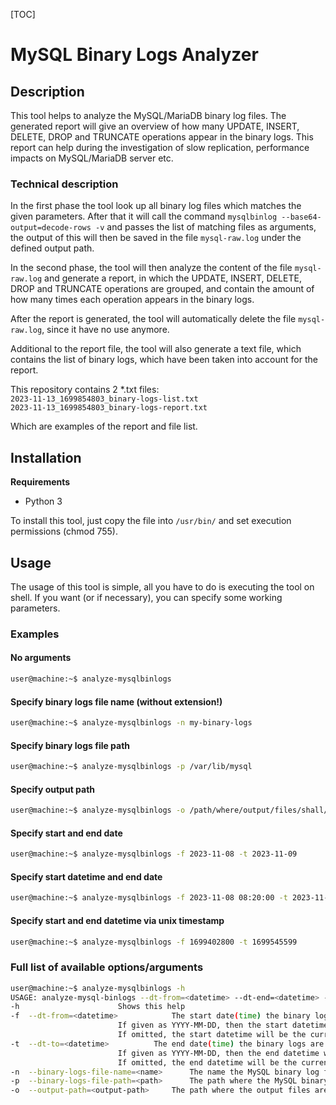 [TOC]
# MySQL Binary Logs Analyzer

## Description
This tool helps to analyze the MySQL/MariaDB binary log files. The generated report will give an overview of
how many UPDATE, INSERT, DELETE, DROP and TRUNCATE operations appear in the binary logs. This report can help
during the investigation of slow replication, performance impacts on MySQL/MariaDB server etc.

### Technical description
In the first phase the tool look up all binary log files which matches the given parameters. After that it 
will call the command `mysqlbinlog --base64-output=decode-rows -v` and passes the list of matching files 
as arguments, the output of this will then be saved in the file `mysql-raw.log` under the defined output 
path.

In the second phase, the tool will then analyze the content of the file `mysql-raw.log` and generate a 
report, in which the UPDATE, INSERT, DELETE, DROP and TRUNCATE operations are grouped, and contain the 
amount of how many times each operation appears in the binary logs.

After the report is generated, the tool will automatically delete the file `mysql-raw.log`, since it have no use 
anymore.

Additional to the report file, the tool will also generate a text file, which contains the list of binary 
logs, which have been taken into account for the report.

This repository contains 2 *.txt files:<br>
`2023-11-13_1699854803_binary-logs-list.txt`<br>
`2023-11-13_1699854803_binary-logs-report.txt`

Which are examples of the report and file list.

## Installation
**Requirements**

- Python 3

To install this tool, just copy the file into ```/usr/bin/``` and set execution permissions (chmod 755).
## Usage
The usage of this tool is simple, all you have to do is executing the tool on shell.
If you want (or if necessary), you can specify some working parameters.

### Examples ###

#### No arguments ####
```bash
user@machine:~$ analyze-mysqlbinlogs
```

#### Specify binary logs file name (without extension!) ####
```bash
user@machine:~$ analyze-mysqlbinlogs -n my-binary-logs
```

#### Specify binary logs file path ####
```bash
user@machine:~$ analyze-mysqlbinlogs -p /var/lib/mysql
```

#### Specify output path ####
```bash
user@machine:~$ analyze-mysqlbinlogs -o /path/where/output/files/shall/be/saved/
```

#### Specify start and end date ####
```bash
user@machine:~$ analyze-mysqlbinlogs -f 2023-11-08 -t 2023-11-09
```

#### Specify start datetime and end date ####
```bash
user@machine:~$ analyze-mysqlbinlogs -f 2023-11-08 08:20:00 -t 2023-11-09
```

#### Specify start and end datetime via unix timestamp ####
```bash
user@machine:~$ analyze-mysqlbinlogs -f 1699402800 -t 1699545599
```

### Full list of available options/arguments
```bash
user@machine:~$ analyze-mysqlbinlogs -h
USAGE: analyze-mysql-binlogs --dt-from=<datetime> --dt-end=<datetime> --binary-logs-file-name=<file-name-without-extension> --binary-logs-file-path=<path> --output-path=<output-path>
-h						Shows this help
-f	--dt-from=<datetime>			The start date(time) the binary logs are created to analyze (allowed formats: YYYY-MM-DD, YYYY-MM-DD HH:MM:SS, Unix timestamp)
						If given as YYYY-MM-DD, then the start datetime will be: YYYY-MM-DD 00:00:00.
						If omitted, the start datetime will be the current date at 00:00:00.
-t	--dt-to=<datetime>			The end date(time) the binary logs are created to analyze (allowed formats: YYYY-MM-DD, YYYY-MM-DD HH:MM:SS, Unix timestamp)
						If given as YYYY-MM-DD, then the end datetime will be: YYYY-MM-DD 23:59:59
						If omitted, the end datetime will be the current date at 23:59:59.
-n	--binary-logs-file-name=<name>		The name the MySQL binary log files without the file extension (default: main-web-server-bin
-p	--binary-logs-file-path=<path>		The path where the MySQL binary logs are (default: /var/lib/mysql/)
-o	--output-path=<output-path>		The path where the output files are saved (default: <current-directory>
```